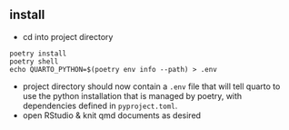 
## install
* cd into project directory
```
poetry install
poetry shell
echo QUARTO_PYTHON=$(poetry env info --path) > .env
```
* project directory should now contain a `.env` file that will tell quarto to use the python installation that is managed by poetry, with dependencies defined in `pyproject.toml`.
* open RStudio & knit qmd documents as desired
